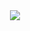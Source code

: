 <div align="center">
  <img src="https://static.wixstatic.com/media/1649e5_a4f04c8102d5437d92abb23418d52e7d~mv2.png/v1/fill/w_165,h_35,al_c,q_85,usm_0.66_1.00_0.01/peekio%20development%20nhvit.webp" align="center">
  </div>
